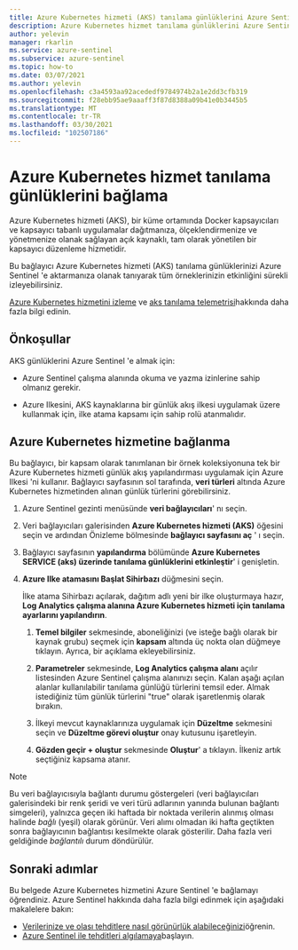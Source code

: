 ```yaml
---
title: Azure Kubernetes hizmeti (AKS) tanılama günlüklerini Azure Sentinel 'e bağlama
description: Azure Kubernetes hizmet tanılama günlüklerini Azure Sentinel 'e bağlamak için Azure Ilkesi 'ni nasıl kullanacağınızı öğrenin.
author: yelevin
manager: rkarlin
ms.service: azure-sentinel
ms.subservice: azure-sentinel
ms.topic: how-to
ms.date: 03/07/2021
ms.author: yelevin
ms.openlocfilehash: c3a4593aa92acededf9784974b2a1e2dd3cfb319
ms.sourcegitcommit: f28ebb95ae9aaaff3f87d8388a09b41e0b3445b5
ms.translationtype: MT
ms.contentlocale: tr-TR
ms.lasthandoff: 03/30/2021
ms.locfileid: "102507186"
---
```

# <a name="connect-azure-kubernetes-service-diagnostics-logs"></a>Azure Kubernetes hizmet tanılama günlüklerini bağlama

Azure Kubernetes hizmeti (AKS), bir küme ortamında Docker kapsayıcıları ve kapsayıcı tabanlı uygulamalar dağıtmanıza, ölçeklendirmenize ve yönetmenize olanak sağlayan açık kaynaklı, tam olarak yönetilen bir kapsayıcı düzenleme hizmetidir.

Bu bağlayıcı Azure Kubernetes hizmeti (AKS) tanılama günlüklerinizi Azure Sentinel 'e aktarmanıza olanak tanıyarak tüm örneklerinizin etkinliğini sürekli izleyebilirsiniz. 

[Azure Kubernetes hizmetini izleme](../azure-monitor/containers/container-insights-overview.md) ve [aks tanılama telemetrisi](../aks/view-control-plane-logs.md)hakkında daha fazla bilgi edinin.

## <a name="prerequisites"></a>Önkoşullar

AKS günlüklerini Azure Sentinel 'e almak için:

- Azure Sentinel çalışma alanında okuma ve yazma izinlerine sahip olmanız gerekir.

- Azure Ilkesini, AKS kaynaklarına bir günlük akış ilkesi uygulamak üzere kullanmak için, ilke atama kapsamı için sahip rolü atanmalıdır.

## <a name="connect-to-azure-kubernetes-service"></a>Azure Kubernetes hizmetine bağlanma

Bu bağlayıcı, bir kapsam olarak tanımlanan bir örnek koleksiyonuna tek bir Azure Kubernetes hizmeti günlük akış yapılandırması uygulamak için Azure Ilkesi 'ni kullanır. Bağlayıcı sayfasının sol tarafında, **veri türleri** altında Azure Kubernetes hizmetinden alınan günlük türlerini görebilirsiniz.

1. Azure Sentinel gezinti menüsünde **veri bağlayıcıları**' nı seçin.

1. Veri bağlayıcıları galerisinden **Azure Kubernetes hizmeti (AKS)** öğesini seçin ve ardından Önizleme bölmesinde **bağlayıcı sayfasını aç** ' ı seçin.

1. Bağlayıcı sayfasının **yapılandırma** bölümünde **Azure Kubernetes SERVICE (aks) üzerinde tanılama günlüklerini etkinleştir**' i genişletin.

1. **Azure Ilke atamasını Başlat Sihirbazı** düğmesini seçin.

    İlke atama Sihirbazı açılarak, dağıtım adlı yeni bir ilke oluşturmaya hazır, **Log Analytics çalışma alanına Azure Kubernetes hizmeti için tanılama ayarlarını yapılandırın**.

    1. **Temel bilgiler** sekmesinde, aboneliğinizi (ve isteğe bağlı olarak bir kaynak grubu) seçmek için **kapsam** altında üç nokta olan düğmeye tıklayın. Ayrıca, bir açıklama ekleyebilirsiniz.

    1. **Parametreler** sekmesinde, **Log Analytics çalışma alanı** açılır listesinden Azure Sentinel çalışma alanınızı seçin. Kalan aşağı açılan alanlar kullanılabilir tanılama günlüğü türlerini temsil eder. Almak istediğiniz tüm günlük türlerini "true" olarak işaretlenmiş olarak bırakın.

    1. İlkeyi mevcut kaynaklarınıza uygulamak için **Düzeltme** sekmesini seçin ve **Düzeltme görevi oluştur** onay kutusunu işaretleyin.

    1. **Gözden geçir + oluştur** sekmesinde **Oluştur**' a tıklayın. İlkeniz artık seçtiğiniz kapsama atanır.

> [!NOTE]
>
> Bu veri bağlayıcısıyla bağlantı durumu göstergeleri (veri bağlayıcıları galerisindeki bir renk şeridi ve veri türü adlarının yanında bulunan bağlantı simgeleri), yalnızca geçen iki haftada bir noktada verilerin alınmış olması halinde *bağlı* (yeşil) olarak görünür. Veri alımı olmadan iki hafta geçtikten sonra bağlayıcının bağlantısı kesilmekte olarak gösterilir. Daha fazla veri geldiğinde *bağlantılı* durum döndürülür.

## <a name="next-steps"></a>Sonraki adımlar

Bu belgede Azure Kubernetes hizmetini Azure Sentinel 'e bağlamayı öğrendiniz. Azure Sentinel hakkında daha fazla bilgi edinmek için aşağıdaki makalelere bakın:

- [Verilerinize ve olası tehditlere nasıl görünürlük alabileceğinizi](quickstart-get-visibility.md)öğrenin.
- [Azure Sentinel ile tehditleri algılamaya](tutorial-detect-threats-built-in.md)başlayın.
